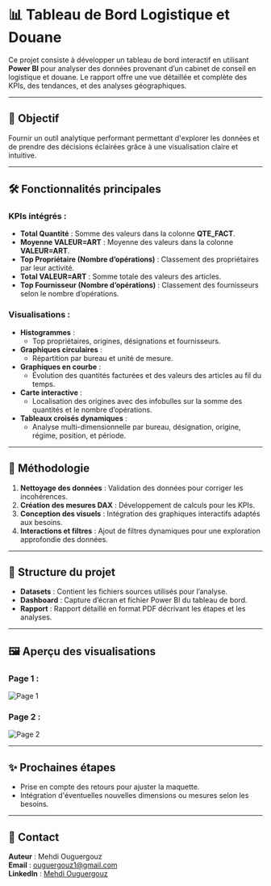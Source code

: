 # 📊 Tableau de Bord Logistique et Douane  

Ce projet consiste à développer un tableau de bord interactif en utilisant **Power BI** pour analyser des données provenant d’un cabinet de conseil en logistique et douane. Le rapport offre une vue détaillée et complète des KPIs, des tendances, et des analyses géographiques.  

---

## 🚀 **Objectif**  
Fournir un outil analytique performant permettant d'explorer les données et de prendre des décisions éclairées grâce à une visualisation claire et intuitive.  

---

## 🛠️ **Fonctionnalités principales**  

### **KPIs intégrés :**  
- **Total Quantité** : Somme des valeurs dans la colonne **QTE_FACT**.  
- **Moyenne VALEUR=ART** : Moyenne des valeurs dans la colonne **VALEUR=ART**.  
- **Top Propriétaire (Nombre d’opérations)** : Classement des propriétaires par leur activité.  
- **Total VALEUR=ART** : Somme totale des valeurs des articles.  
- **Top Fournisseur (Nombre d’opérations)** : Classement des fournisseurs selon le nombre d’opérations.  

### **Visualisations :**  
- **Histogrammes** :  
  - Top propriétaires, origines, désignations et fournisseurs.  
- **Graphiques circulaires** :  
  - Répartition par bureau et unité de mesure.  
- **Graphiques en courbe** :  
  - Évolution des quantités facturées et des valeurs des articles au fil du temps.  
- **Carte interactive** :  
  - Localisation des origines avec des infobulles sur la somme des quantités et le nombre d’opérations.  
- **Tableaux croisés dynamiques** :  
  - Analyse multi-dimensionnelle par bureau, désignation, origine, régime, position, et période.  

---

## 📝 **Méthodologie**  
1. **Nettoyage des données** : Validation des données pour corriger les incohérences.  
2. **Création des mesures DAX** : Développement de calculs pour les KPIs.  
3. **Conception des visuels** : Intégration des graphiques interactifs adaptés aux besoins.  
4. **Interactions et filtres** : Ajout de filtres dynamiques pour une exploration approfondie des données.  

---

## 📂 **Structure du projet**  
- **Datasets** : Contient les fichiers sources utilisés pour l’analyse.  
- **Dashboard** : Capture d’écran et fichier Power BI du tableau de bord.  
- **Rapport** : Rapport détaillé en format PDF décrivant les étapes et les analyses.  

---

## 🖼️ **Aperçu des visualisations**  
### Page 1 :  
![Page 1](C:\\Users\\WINDOWS\\Downloads\\Page1.png)  

### Page 2 :  
![Page 2](C:\\Users\\WINDOWS\\Downloads\\Page2.png)  

---

## ✨ **Prochaines étapes**  
- Prise en compte des retours pour ajuster la maquette.  
- Intégration d'éventuelles nouvelles dimensions ou mesures selon les besoins.  

---

## 📧 **Contact**  
**Auteur** : Mehdi Ouguergouz  
**Email** : ouguergouz1@gmail.com  
**LinkedIn** : [Mehdi Ouguergouz](https://linkedin.com/in/mehdi-ouguergouz)  

